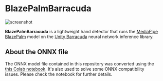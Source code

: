 BlazePalmBarracuda
==================

![screenshot](https://i.imgur.com/TBoDM5Ml.jpg)

**BlazePalmBarracuda** is a lightweight hand detector that runs the
[MediaPipe BlazePalm] model on the [Unity Barracuda] neural network inference
library.

[MediaPipe BlazePalm]:
  https://github.com/tensorflow/tfjs-models/tree/master/handpose

[Unity Barracuda]:
  https://docs.unity3d.com/Packages/com.unity.barracuda@latest

About the ONNX file
-------------------

The ONNX model file contained in this repository was converted using the
[this Colab notebook]. It's also used to solve some ONNX compatibility
issues. Please check the notebook for further details.

[this Colab notebook]:
  https://colab.research.google.com/drive/1dgKi8btAKu2ihB7XOJbNwBcs7246B79_?usp=sharing
